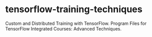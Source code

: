 # tensorflow-training-techniques
Custom and Distributed Training with TensorFlow. Program Files for TensorFlow Integrated Courses: Advanced Techniques.
